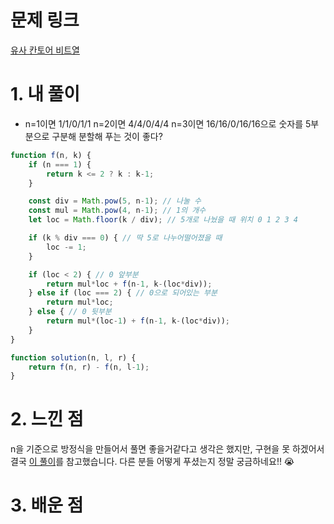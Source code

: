# 문제 링크

[유사 칸토어 비트열](https://school.programmers.co.kr/learn/courses/30/lessons/148652)

# 1. 내 풀이

- n=1이면 1/1/0/1/1
n=2이면 4/4/0/4/4
n=3이면 16/16/0/16/16으로
숫자를 5부분으로 구분해 분할해 푸는 것이 좋다?

```js
function f(n, k) {
    if (n === 1) {
        return k <= 2 ? k : k-1;
    }

    const div = Math.pow(5, n-1); // 나눌 수
    const mul = Math.pow(4, n-1); // 1의 개수
    let loc = Math.floor(k / div); // 5개로 나눴을 때 위치 0 1 2 3 4

    if (k % div === 0) { // 딱 5로 나누어떨어졌을 때
        loc -= 1;
    }

    if (loc < 2) { // 0 앞부분
        return mul*loc + f(n-1, k-(loc*div));
    } else if (loc === 2) { // 0으로 되어있는 부분
        return mul*loc;
    } else { // 0 뒷부분
        return mul*(loc-1) + f(n-1, k-(loc*div));
    }
}

function solution(n, l, r) {
    return f(n, r) - f(n, l-1);
}

```

# 2. 느낀 점

n을 기준으로 방정식을 만들어서 풀면 좋을거같다고 생각은 했지만, 구현을 못 하겠어서
결국 [이 풀이](https://velog.io/@sunkyuj/python-프로그래머스-유사-칸토어-비트열)를 참고했습니다.
다른 분들 어떻게 푸셨는지 정말 궁금하네요!! 😭

# 3. 배운 점